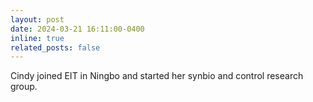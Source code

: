 ```yaml
---
layout: post
date: 2024-03-21 16:11:00-0400
inline: true
related_posts: false
---
```


Cindy joined EIT in Ningbo and started her synbio and control research group.
